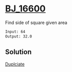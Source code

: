 # [BJ_16600](https://acmicpc.net/problem/16600)

Find side of square given area


```txt
Input: 64
Output: 32.0
```

## Solution

[Duplciate](./BJ_15610.md)
